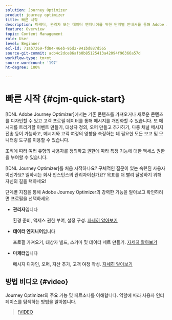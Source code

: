```yaml
---
solution: Journey Optimizer
product: journey optimizer
title: 빠른 시작
description: 마케터, 관리자 또는 데이터 엔지니어를 위한 단계별 안내서를 통해 Adobe Journey Optimizer의 강력한 기능을 살펴보십시오.
feature: Overview
topic: Content Management
role: User
level: Beginner
exl-id: 71ab7369-fd84-46eb-95d2-941bd887d565
source-git-commit: acb4c2dce86afb0b85125413a42094f96366a57d
workflow-type: tm+mt
source-wordcount: '197'
ht-degree: 100%

---
```


# 빠른 시작 {#cjm-quick-start}

[!DNL Adobe Journey Optimizer]에서는 기존 콘텐츠를 가져오거나 새로운 콘텐츠를 디자인할 수 있고 고객 프로필 데이터를 통해 메시지를 개인화할 수 있습니다. 또 메시지를 트리거할 이벤트 만들기, 대상자 정의, 오퍼 만들고 추가하기, 다중 채널 메시지 전송 등이 가능하고, 메시지와 고객 여정의 영향을 측정하는 데 필요한 모든 보고 및 모니터링 도구를 이용할 수 있습니다.

조직에 따라 여러 유형의 사용자를 정의하고 권한에 따라 특정 기능에 대한 액세스 권한을 부여할 수 있습니다.

[!DNL Journey Optimizer]를 처음 시작하나요? 구체적인 질문이 있는 숙련된 사용자이신가요? 일하시는 회사 인스턴스의 관리자이신가요? 목표를 더 빨리 달성하기 위해 자신의 길을 택하세요!

단계별 지침을 통해 Adobe Journey Optimizer의 강력한 기능을 알아보고 확인하려면 프로필을 선택하세요.

* **관리자**&#x200B;입니다

  환경 준비, 액세스 권한 부여, 설정 구성. [자세히 알아보기](path/administrator.md)

* **데이터 엔지니어**&#x200B;입니다

  프로필 가져오기, 대상자 빌드, 스키마 및 데이터 세트 만들기. [자세히 알아보기](path/data-engineer.md)

* **마케터**&#x200B;입니다

  메시지 디자인, 오퍼, 자산 추가, 고객 여정 작성. [자세히 알아보기](path/marketer.md)

## 방법 비디오 {#video}

Journey Optimizer의 주요 기능 및 페르소나를 이해합니다. 역할에 따라 사용자 인터페이스를 탐색하는 방법을 알아봅니다.

>[!VIDEO](https://video.tv.adobe.com/v/3424995?quality=12)
